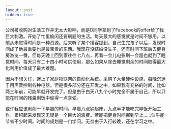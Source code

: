 ```yaml
---
layout: post
hidden: true
---
```


公司被收购对生活工作并无太大影响，而是D同学拿到了Facebook的offer给了我巨大刺激。开始了忙里偷闲还要刷题的生活。每天最大的感觉就是时间不够用。以前从未觉得时间是一种资源。后来听了某个播客提到，自己生完孩子以后，发现时间成了他最重要也是最宝贵的东西。我现在没结婚没生子，还有时间下班后去健身房游览一番，但每天晚上回到家往往七八点，再看一会儿电影刷一会题也就到了睡觉时间。每天只有二十四小时可供使用，那么如果从除去睡觉剩余的时间取得最大化利用价值成了最大难题。

因为不想关灯，迷上了家庭物联网的自动化系统。采购了大量硬件设施，每晚沉迷于用声音控制各种电器。但是很多部分还在开发之中。如果我有充裕的时间，比如两三年前，可能早就开发完了。但是由于白天八九个小时完全不属于自己，所以只能在时间的残羹剩饭中偷得一点享受。

或许我应该剥削一下早晨的时间。早晨八点钟起床，九点半才能吃完早饭开始工作，累积起来发现这无疑是一个巨大的浪费。若能把健身时间挪到早上……似乎能节省不少时间。时间的规划是一门学问。无奈由于入行较晚，还在学习之中。